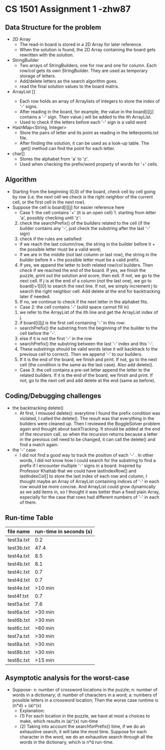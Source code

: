 # CS 1501 Assignment 1 -zhw87

## Data Structure for the problem
- 2D Array
   * The read-in board is stored in a 2D Array for later reference.
   * When the solution is found, the 2D Array containing the board gets rewritten with the solution.
- StringBuilder
   * Two arrays of StringBuilders, one for row and one for column. Each row/col gets its own StringBuilder. They are used as temporary storage of letters.
   * Add/delete letters as the search algorithm goes.
   * read the final solution values to the board matrix.
- ArrayList<Integer> []
   * Each row holds an array of Arraylists of Integers to store the index of '-' signs.
   * After reading in the board, for example, the value in the board[i][j] contains a '-' sign. Then value j will be added to the ith ArrayList.
   * Used to check if the letters before each '-' sign is a valid word
- HashMap<String, Integer>
   * Store the pairs of letter and its point as reading in the letterpoints.txt file.
   * After finding the solution, it can be used as a look-up table. The .get() method can find the point for each letter.
- char[]
   * Stores the alphabet from 'a' to 'z'.
   * Used when checking the prefix/word property of words for '+' cells.

## Algorithm
   * Starting from the beginning (0,0) of the board, check cell by cell going by row (i.e. the next cell we check is the right neighbor of the current cell, or the first cell in the next row).
   * Suppose the cell is board[i][j] for easier reference here 
      - Case 1: the cell contains '+' (it is an open cell)
	1. starting from letter 'a', possibly checking until 'z':
	  2. check the searchPrefix() of the builders related to the cell (if the builder contains any '-', just check the substring after the last '-' sign)
	  3. check if the rules are satisfied:
		- if we reach the last column/row, the string in the builder before it + the possible letter must be a valid word;
		- if we are in the middle (not last column or last row), the string in the builder before it + the possible letter must be a valid prefix.
	   4. If yes, we append the letter to both related row/col builders. Then check if we reached the end of the board. If yes, we finish the puzzle, print out the solution and score, then exit. If not, we go to the next cell. If j is at the end of a column (not the last one), we go to board[i+1][0] to search the next line. If not, we simply increment j to search the right neighbor cell. Add delete at the end for backtracking later if needed.
	   5. If no, we continue to check if the next letter in the alphabet fits.
       - Case 2: the cell contains '-' (solid space cannot fill in)
	 1. we refer to the ArrayList of the ith line and get the ArrayList index of j.
	   2. if board[i][j] is the first cell containing '-' in this row:
		- searchPrefix() the substring from the beginning of the builder to the cell before the '-'. 
	   3. else if it is not the first '-' in the row
		- searchPrefix() the substring between the last '-' index and this '-'.
	   4. These substrings should be valid words (else it will backtrack to the previous cell to correct). Then we append '-' to our builders.
	   5. If it is the end of the board, we finish and print. If not, go to the next cell (the condition is the same as the last case). Also add delete().
       - Case 3: the cell contains a pre-set letter
	  append the letter to the related builders. If it is the end of the board, we finish and print. If not, go to the next cell and add delete at the end (same as before).

## Coding/Debugging challenges
   * the backtracking delete()
       - At first, I misused delete(): everytime I found the prefix condition was violated, I called the delete(). The result was that everything in the builders were cleaned up. Then I reviewed the BoggleSolver problem again and thought about backTracking. It should be added at the end of the recursion call, so when the recursion returns because a letter in the previous cell need to be changed, it can call the delete() and find a match again.
   * the '-' case
       - I did not find a good way to track the position of each '-' . In other words, I did not know how I could search for the substring to find a prefix if I encounter multiple '-' signs in a board. Inspired by Professor Khattab that we could have lastIndexRow[] and lastIndexCol[] to store the last index of each row and column, I thought maybe an Array of ArrayList containing indices of '-' in each row would be more concise. And ArrayList could grow dynamically as we add items in, so I thought it was better than a fixed plain Array, especially for the case that rows had different numbers of '-' in each of them.

## Run-time Table
file name | run-time in seconds (s)
------------ | -------------
test3a.txt | 0.2
test3b.txt | 47.4
test4a.txt | 8.5
test4b.txt | 8.1
test4c.txt | 0.7
test4d.txt | 0.7
test4e.txt | >10 min
test4f.txt | 0.7
test5a.txt | 7.6
test6a.txt | >30 min
test6b.txt | >30 min
test6c.txt | >60 min
test7a.txt | >30 min
test8a.txt | >30 min
test8b.txt | >30 min
test8c.txt | >15 min

 
## Asymptotic analysis for the worst-case
   * Suppose-
     x: number of crossword locations in the puzzle;
     n: number of words in a dictionary;
     d: number of characters in a word;
     a: numbers of possible letters in a crossword location;
   Then the worse case runtime is
	(n*d) + (a)^(x)
       * Explanation: 
       - (1) For each location in the puzzle, we have at most a choices to make, which results in (a)^(x) run-time
       - (2) Taking into account the searchforPrefix() time, if we do an exhaustive search, it will take the most time. Suppose for each character in the word, we do an exhaustive search through all the words in the dictionary, which is n*d run-time.
